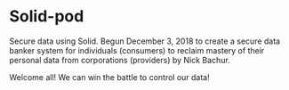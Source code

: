 # Solid-pod
Secure data using Solid.
Begun December 3, 2018 to create a secure data banker system for individuals (consumers) to reclaim mastery of their personal data from corporations (providers) by Nick Bachur.

Welcome all! We can win the battle to control our data!

